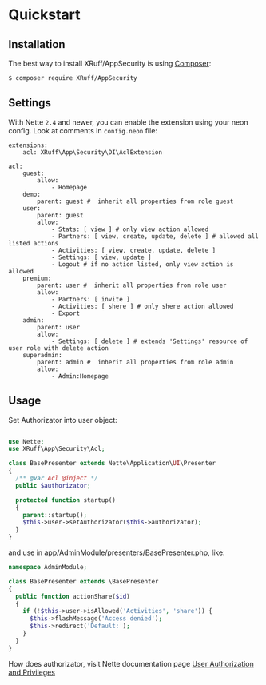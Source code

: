 # Quickstart

Installation
-----------

The best way to install XRuff/AppSecurity is using  [Composer](http://getcomposer.org/):

```sh
$ composer require XRuff/AppSecurity
```

Settings
-----------
With Nette `2.4` and newer, you can enable the extension using your neon config. Look at comments in `config.neon` file:

```neon
extensions:
	acl: XRuff\App\Security\DI\AclExtension

acl:
	guest:
		allow:
			- Homepage
	demo:
		parent: guest #  inherit all properties from role guest
	user:
		parent: guest
		allow:
			- Stats: [ view ] # only view action allowed
			- Partners: [ view, create, update, delete ] # allowed all listed actions
			- Activities: [ view, create, update, delete ]
			- Settings: [ view, update ]
			- Logout # if no action listed, only view action is allowed
	premium:
		parent: user #  inherit all properties from role user
		allow:
			- Partners: [ invite ]
			- Activities: [ shere ] # only shere action allowed
			- Export
	admin:
		parent: user
		allow:
			- Settings: [ delete ] # extends 'Settings' resource of user role with delete action
	superadmin:
		parent: admin #  inherit all properties from role admin
		allow:
			- Admin:Homepage
```

Usage
-----------

Set Authorizator into user object:

```php

use Nette;
use XRuff\App\Security\Acl;

class BasePresenter extends Nette\Application\UI\Presenter
{
  /** @var Acl @inject */
  public $authorizator;

  protected function startup()
  {
    parent::startup();
    $this->user->setAuthorizator($this->authorizator);
  }
}
```
and use in app/AdminModule/presenters/BasePresenter.php, like:

```php
namespace AdminModule;

class BasePresenter extends \BasePresenter
{
  public function actionShare($id)
  {
    if (!$this->user->isAllowed('Activities', 'share')) {
      $this->flashMessage('Access denied');
      $this->redirect('Default:');
    }
  }
}
```

How does authorizator, visit Nette documentation page [User Authorization and Privileges](https://doc.nette.org/en/2.4/access-control#toc-authorizator)

